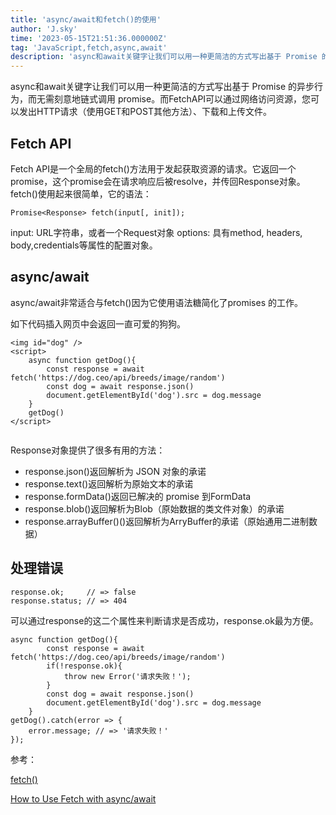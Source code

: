 ```yaml
---
title: 'async/await和fetch()的使用'
author: 'J.sky'
time: '2023-05-15T21:51:36.000000Z'
tag: 'JavaScript,fetch,async,await'
description: 'async和await关键字让我们可以用一种更简洁的方式写出基于 Promise 的异步行为，而无需刻意地链式调用 promise。而FetchAPI可以通过网络访问资源，您可以发出HTTP请求（使用GET和POST其他方法）、下载和上传文件。'
---
```


async和await关键字让我们可以用一种更简洁的方式写出基于 Promise 的异步行为，而无需刻意地链式调用 promise。而FetchAPI可以通过网络访问资源，您可以发出HTTP请求（使用GET和POST其他方法）、下载和上传文件。

## Fetch API

Fetch API是一个全局的fetch()方法用于发起获取资源的请求。它返回一个promise，这个promise会在请求响应后被resolve，并传回Response对象。fetch()使用起来很简单，它的语法：

    Promise<Response> fetch(input[, init]);

input: URL字符串，或者一个Request对象
options: 具有method, headers, body,credentials等属性的配置对象。


## async/await

async/await非常适合与fetch()因为它使用语法糖简化了promises 的工作。

如下代码插入网页中会返回一直可爱的狗狗。

    <img id="dog" />
    <script>
        async function getDog(){
            const response = await fetch('https://dog.ceo/api/breeds/image/random')
            const dog = await response.json()
            document.getElementById('dog').src = dog.message
        }
        getDog()
    </script>

<img id="dog" />
<script>
    async function getDog(){
        const response = await fetch('https://dog.ceo/api/breeds/image/random')
        const dog = await response.json()
        document.getElementById('dog').src = dog.message
    }
    getDog()
</script>


Response对象提供了很多有用的方法：

* response.json()返回解析为 JSON 对象的承诺
* response.text()返回解析为原始文本的承诺
* response.formData()返回已解决的 promise 到FormData
* response.blob()返回解析为Blob（原始数据的类文件对象）的承诺
* response.arrayBuffer()()返回解析为ArryBuffer的承诺（原始通用二进制数据）

## 处理错误

    response.ok;     // => false
    response.status; // => 404

可以通过response的这二个属性来判断请求是否成功，response.ok最为方便。

    async function getDog(){
            const response = await fetch('https://dog.ceo/api/breeds/image/random')
            if(!response.ok){
                throw new Error('请求失败！');
            }
            const dog = await response.json()
            document.getElementById('dog').src = dog.message
        }
    getDog().catch(error => {
        error.message; // => '请求失败！'
    });

参考：

[fetch()](https://developer.mozilla.org/zh-CN/docs/Web/API/fetch)

[How to Use Fetch with async/await](https://dmitripavlutin.com/javascript-fetch-async-await/)
